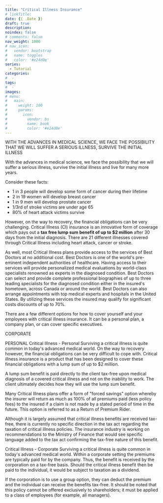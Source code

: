 ```yaml
---
title: "Critical Illness Insurance"
# linkTitle:
date: {{ .Date }}
draft: true
description: 
noindex: false
# comments: false
nav_weight: 1000
# nav_icon:
#   vendor: bootstrap
#   name: toggles
#   color: '#e24d0e'
series:
  - Tutorial
categories:
#  - 
tags:
#  - 
images:
# menu:
#   main:
#     weight: 100
#     params:
#       icon:
#         vendor: bs
#         name: book
#         color: '#e24d0e'
---
```


WITH THE ADVANCES IN MEDICAL SCIENCE, WE FACE THE POSSIBILITY THAT WE WILL SUFFER A SERIOUS ILLNESS, SURVIVE THE INITIAL ILLNESS

<!--more-->

With the advances in medical science, we face the possibility that we will suffer a serious illness, survive the initial illness and live for many more years.

Consider these facts:

- 1 in 3 people will develop some form of cancer during their lifetime
- 2 in 19 women will develop breast cancer
- 1 in 9 men will develop prostate cancer
- 1/3rd of stroke victims are under age 65
- 80% of heart attack victims survive

However, on the way to recovery, the financial obligations can be very challenging. Critical Illness (CI) insurance is an innovative form of coverage which pays out a **tax free lump sum benefit of up to $2 million** after 30 days from the initial diagnosis. There are 21 different illnesses covered through Critical Illness including heart attack, cancer or stroke.

As well, most Critical Illness plans provide access to the services of Best Doctors at no additional cost. Best Doctors is one of the world's pre-eminent independent authorities of healthcare. Having access to their services will provide personalized medical evaluations by world-class specialists renowned as experts in the diagnosed condition. Best Doctors can select and provide complete professional biographies of up to three leading specialists for the diagnosed condition either in the insured's hometown, across Canada or around the world. Best Doctors can also arrange appointments with top medical experts and hospitals in the United States. By utilizing these services the insured may qualify for significant costs discounts of up to 70%.

There are a few different options for how to cover yourself and your employees with critical illness insurance. It can be a personal plan, a company plan, or can cover specific executives.


CORPORATE

PERSONAL
Critical Illness - Personal
Surviving a critical illness is quite common in today's advanced medical world.
On the way to recovery however, the financial obligations can be very difficult to cope with. Critical illness insurance is a product that has been designed to cover these financial obligations with a lump sum of up to $2 million.

A lump sum benefit is paid directly to the client tax-free upon medical diagnosis of a covered critical illness and not on the inability to work. The client ultimately decides how they will use the lump sum benefit.

Many Critical Illness plans offer a form of "forced savings" option whereby the insurer will return as much as 100% of all premiums paid (less policy fees) to the insured if a claim is not made by a stated period of time in the future. This option is referred to as a Return of Premium Rider.

Although it is largely assumed that critical illness benefits are received tax-free, there is currently no specific direction in the tax act regarding the taxation of critical illness policies. The insurance industry is working on recommendations to the Ministry of Finance that would see specific language added to the tax act confirming the tax-free nature of this benefit.

Critical Illness - Corporate
Surviving a critical illness is quite common in today's advanced medical world.
Within a corporate setting the premiums are typically paid for by the company. Thus, the benefit is received by the corporation on a tax-free basis. Should the critical illness benefit then be paid to the individual, it would be subject to taxation as a dividend.

If the corporation is to use a group option, they can deduct the premium and the individual can receive the benefits tax-free. It should be noted that this policy cannot be offered exclusively to shareholders; it must be applied to a class of employees (for example, all managers).
